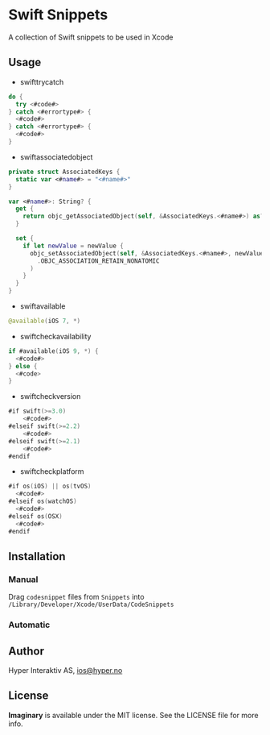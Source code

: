 # Swift Snippets
A collection of Swift snippets to be used in Xcode

## Usage

- swifttrycatch

```swift
do {
  try <#code#>
} catch <#errortype#> {
  <#code#>
} catch <#errortype#> {
  <#code#>
}
```

- swiftassociatedobject

```swift
private struct AssociatedKeys {
  static var <#name#> = "<#name#>"
}

var <#name#>: String? {
  get {
    return objc_getAssociatedObject(self, &AssociatedKeys.<#name#>) as? String
  }

  set {
    if let newValue = newValue {
      objc_setAssociatedObject(self, &AssociatedKeys.<#name#>, newValue as String?,
        .OBJC_ASSOCIATION_RETAIN_NONATOMIC
      )
    }
  }
}
```

- swiftavailable

```swift
@available(iOS 7, *)
```

- swiftcheckavailability

```swift
if #available(iOS 9, *) {
  <#code#>
} else {
  <#code>
}
```

- swiftcheckversion

```swift
#if swift(>=3.0)
    <#code#>
#elseif swift(>=2.2)
    <#code#>
#elseif swift(>=2.1)
    <#code#>
#endif
```

- swiftcheckplatform

```swift
#if os(iOS) || os(tvOS)
  <#code#>
#elseif os(watchOS)
  <#code#>
#elseif os(OSX)
  <#code#>
#endif
```

## Installation

### Manual

Drag `codesnippet` files from `Snippets` into `/Library/Developer/Xcode/UserData/CodeSnippets`

### Automatic

## Author

Hyper Interaktiv AS, ios@hyper.no

## License

**Imaginary** is available under the MIT license. See the LICENSE file for more info.
